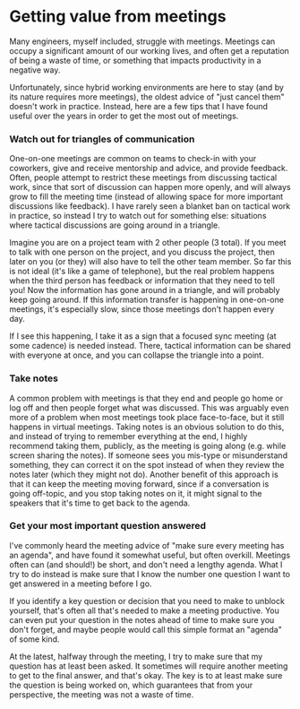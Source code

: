 Getting value from meetings
=====

Many engineers, myself included, struggle with meetings.
Meetings can occupy a significant amount of our working lives, and often get a reputation of being a waste of time, or something that impacts productivity in a negative way.
 
Unfortunately, since hybrid working environments are here to stay (and by its nature requires more meetings), the oldest advice of "just cancel them" doesn't work in practice. 
Instead, here are a few tips that I have found useful over the years in order to get the most out of meetings.

### Watch out for triangles of communication

One-on-one meetings are common on teams to check-in with your coworkers, give and receive mentorship and advice, and provide feedback. 
Often, people attempt to restrict these meetings from discussing tactical work, since that sort of discussion can happen more openly, and will always grow to fill the meeting time (instead of allowing space for more important discussions like feedback).
I have rarely seen a blanket ban on tactical work in practice, so instead I try to watch out for something else: situations where tactical discussions are going around in a triangle. 

Imagine you are on a project team with 2 other people (3 total).
If you meet to talk with one person on the project, and you discuss the project, then later on you (or they) will also have to tell the other team member.
So far this is not ideal (it's like a game of telephone), but the real problem happens when the third person has feedback or information that they need to tell you! 
Now the information has gone around in a triangle, and will probably keep going around.
If this information transfer is happening in one-on-one meetings, it's especially slow, since those meetings don't happen every day.

If I see this happening, I take it as a sign that a focused sync meeting (at some cadence) is needed instead. 
There, tactical information can be shared with everyone at once, and you can collapse the triangle into a point.

### Take notes

A common problem with meetings is that they end and people go home or log off and then people forget what was discussed. 
This was arguably even more of a problem when most meetings took place face-to-face, but it still happens in virtual meetings.
Taking notes is an obvious solution to do this, and instead of trying to remember everything at the end, I highly recommend taking them, publicly, as the meeting is going along (e.g. while screen sharing the notes).
If someone sees you mis-type or misunderstand something, they can correct it on the spot instead of when they review the notes later (which they might not do).
Another benefit of this approach is that it can keep the meeting moving forward, since if a conversation is going off-topic, and you stop taking notes on it, it might signal to the speakers that it's time to get back to the agenda.

### Get your most important question answered

I've commonly heard the meeting advice of "make sure every meeting has an agenda", and have found it somewhat useful, but often overkill.
Meetings often can (and should!) be short, and don't need a lengthy agenda.
What I try to do instead is make sure that I know the number one question I want to get answered in a meeting before I go.
 
If you identify a key question or decision that you need to make to unblock yourself, that's often all that's needed to make a meeting productive. 
You can even put your question in the notes ahead of time to make sure you don't forget, and maybe people would call this simple format an "agenda" of some kind.

At the latest, halfway through the meeting, I try to make sure that my question has at least been asked. 
It sometimes will require another meeting to get to the final answer, and that's okay.
The key is to at least make sure the question is being worked on, which guarantees that from your perspective, the meeting was not a waste of time. 
